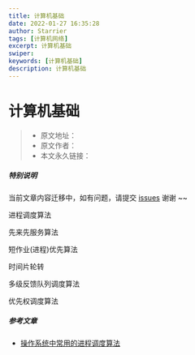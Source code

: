 ```yaml
---
title: 计算机基础
date: 2022-01-27 16:35:28
author: Starrier
tags: [计算机网络]
excerpt: 计算机基础
swiper:
keywords: [计算机基础]
description: 计算机基础
---
```


# 计算机基础

> * 原文地址：[]()
> * 原文作者：[]()
> * 本文永久链接：[]()

##### **特别说明**

当前文章内容迁移中，如有问题，请提交 [issues](https://github.com/Starrier/starrier.github.io/issues) 谢谢 ~~

进程调度算法


先来先服务算法

短作业(进程)优先算法

时间片轮转

多级反馈队列调度算法

优先权调度算法

##### 参考文章

- [操作系统中常用的进程调度算法](https://blog.csdn.net/fuzhongmin05/article/details/55802925)
